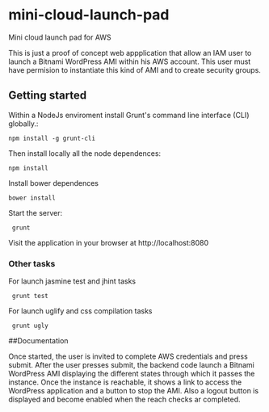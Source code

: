 # mini-cloud-launch-pad
Mini cloud launch pad for AWS

This is just a proof of concept web appplication that allow an IAM user to launch a Bitnami WordPress AMI within his AWS account.
This user must have permision to instantiate this kind of AMI and to create security groups. 

## Getting started
Within a NodeJs enviroment install Grunt's command line interface (CLI) globally.:
```node
npm install -g grunt-cli
```
Then install locally all the node dependences:
```node
npm install
```
Install bower dependences
```node
bower install
```
Start the server:
```node
 grunt
```
Visit the application in your browser at http://localhost:8080

### Other tasks
For launch jasmine test and jhint tasks
```node
 grunt test
```
For launch uglify and css compilation tasks
```node
 grunt ugly
``` 

##Documentation

Once started, the user is invited to complete AWS credentials and press submit.
After the user presses submit, the backend code launch a Bitnami WordPress AMI displaying the different states through which it passes the instance. Once the instance is reachable, it shows a link to access the WordPress application and a button to stop the AMI. Also a logout button is displayed and become enabled when the reach checks ar completed. 


